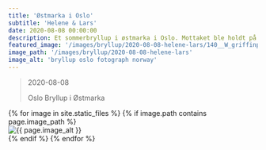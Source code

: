 ```yaml
---
title: 'Østmarka i Oslo'
subtitle: 'Helene & Lars'
date: 2020-08-08 00:00:00
description: Et sommerbryllup i østmarka i Oslo. Mottaket ble holdt på Østmarkseteren og kirkeseremonien i Østre Aker kirke. Jonny og Sophia er bryllupsfotografer med base i Oslo Norge.git a
featured_image: '/images/bryllup/2020-08-08-helene-lars/140__W_griffinphotography_oslo_norway_bryllup_bryllup_20200808.jpg'
image_path: '/images/bryllup/2020-08-08-helene-lars'
image_alt: 'bryllup oslo fotograph norway'
---
```


> 2020-08-08
>
> Oslo Bryllup i Østmarka
<!-- DO NOT EDIT BELOW -->
<div class="image-wrap" >
{% for image in site.static_files %}
    {% if image.path contains page.image_path %}
        <div class="image-wrap" >
        <img src="{{ site.baseurl }}{{ image.path }}" alt="{{ page.image_alt }}" />
        </div>
    {% endif %}
{% endfor %}
